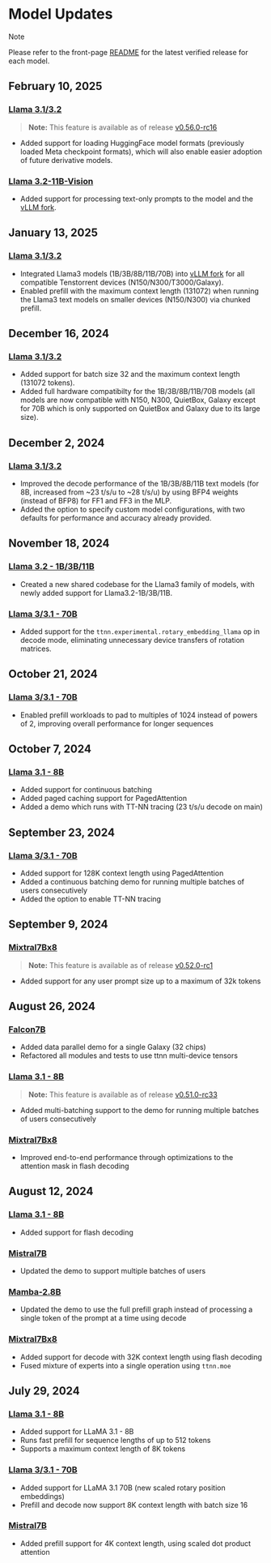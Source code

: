 # Model Updates

> [!NOTE]
>
> Please refer to the front-page [README](../README.md) for the latest verified release for each model.

## February 10, 2025

### [Llama 3.1/3.2](demos/llama3)
> **Note:** This feature is available as of release [v0.56.0-rc16](https://github.com/tenstorrent/tt-metal/tree/v0.56.0-rc16)
- Added support for loading HuggingFace model formats (previously loaded Meta checkpoint formats), which will also enable easier adoption of future derivative models.

### [Llama 3.2-11B-Vision](demos/llama3)
- Added support for processing text-only prompts to the model and the [vLLM fork](https://github.com/tenstorrent/vllm/tree/dev/tt_metal).

## January 13, 2025

### [Llama 3.1/3.2](demos/llama3)
- Integrated Llama3 models (1B/3B/8B/11B/70B) into [vLLM fork](https://github.com/tenstorrent/vllm/tree/dev/tt_metal) for all compatible Tenstorrent devices (N150/N300/T3000/Galaxy).
- Enabled prefill with the maximum context length (131072) when running the Llama3 text models on smaller devices (N150/N300) via chunked prefill.

## December 16, 2024

### [Llama 3.1/3.2](demos/llama3)
- Added support for batch size 32 and the maximum context length (131072 tokens).
- Added full hardware compatibilty for the 1B/3B/8B/11B/70B models (all models are now compatible with N150, N300, QuietBox, Galaxy except for 70B which is only supported on QuietBox and Galaxy due to its large size).

## December 2, 2024

### [Llama 3.1/3.2](demos/llama3)
- Improved the decode performance of the 1B/3B/8B/11B text models (for 8B, increased from ~23 t/s/u to ~28 t/s/u) by using BFP4 weights (instead of BFP8) for FF1 and FF3 in the MLP.
- Added the option to specify custom model configurations, with two defaults for performance and accuracy already provided.

## November 18, 2024

### [Llama 3.2 - 1B/3B/11B](demos/llama3)
- Created a new shared codebase for the Llama3 family of models, with newly added support for Llama3.2-1B/3B/11B.

### [Llama 3/3.1 - 70B](demos/t3000/llama3_70b)
- Added support for the `ttnn.experimental.rotary_embedding_llama` op in decode mode, eliminating unnecessary device transfers of rotation matrices.

## October 21, 2024

### [Llama 3/3.1 - 70B](demos/t3000/llama3_70b)
- Enabled prefill workloads to pad to multiples of 1024 instead of powers of 2, improving overall performance for longer sequences

## October 7, 2024

### [Llama 3.1 - 8B](demos/wormhole/llama31_8b)
- Added support for continuous batching
- Added paged caching support for PagedAttention
- Added a demo which runs with TT-NN tracing (23 t/s/u decode on main)

## September 23, 2024

### [Llama 3/3.1 - 70B](demos/t3000/llama3_70b)
- Added support for 128K context length using PagedAttention
- Added a continuous batching demo for running multiple batches of users consecutively
- Added the option to enable TT-NN tracing

## September 9, 2024

### [Mixtral7Bx8](demos/t3000/mixtral8x7b)
> **Note:** This feature is available as of release [v0.52.0-rc1](https://github.com/tenstorrent/tt-metal/tree/v0.52.0-rc1)
- Added support for any user prompt size up to a maximum of 32k tokens

## August 26, 2024

### [Falcon7B](demos/falcon7b_common)
- Added data parallel demo for a single Galaxy (32 chips)
- Refactored all modules and tests to use ttnn multi-device tensors

### [Llama 3.1 - 8B](demos/wormhole/llama31_8b)
> **Note:** This feature is available as of release [v0.51.0-rc33](https://github.com/tenstorrent/tt-metal/tree/v0.51.0-rc33)
- Added multi-batching support to the demo for running multiple batches of users consecutively

### [Mixtral7Bx8](demos/t3000/mixtral8x7b)
- Improved end-to-end performance through optimizations to the attention mask in flash decoding

## August 12, 2024

### [Llama 3.1 - 8B](demos/wormhole/llama31_8b)
- Added support for flash decoding

### [Mistral7B](demos/wormhole/mistral7b)
- Updated the demo to support multiple batches of users

### [Mamba-2.8B](demos/wormhole/mamba)
- Updated the demo to use the full prefill graph instead of processing a single token of the prompt at a time using decode

### [Mixtral7Bx8](demos/t3000/mixtral8x7b)
- Added support for decode with 32K context length using flash decoding
- Fused mixture of experts into a single operation using `ttnn.moe`

## July 29, 2024

### [Llama 3.1 - 8B](demos/wormhole/llama31_8b)
- Added support for LLaMA 3.1 - 8B
- Runs fast prefill for sequence lengths of up to 512 tokens
- Supports a maximum context length of 8K tokens

### [Llama 3/3.1 - 70B](demos/t3000/llama3_70b)
- Added support for LLaMA 3.1 70B (new scaled rotary position embeddings)
- Prefill and decode now support 8K context length with batch size 16

### [Mistral7B](demos/wormhole/mistral7b)
- Added prefill support for 4K context length, using scaled dot product attention
